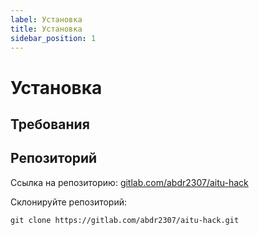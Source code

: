 ```yaml
---
label: Установка
title: Установка 
sidebar_position: 1
---
```


# Установка

## Требования


## Репозиторий
Ссылка на репозиторию: [gitlab.com/abdr2307/aitu-hack](https://gitlab.com/abdr2307/aitu-hack)

Склонируйте репозиторий:

```git
git clone https://gitlab.com/abdr2307/aitu-hack.git
```
